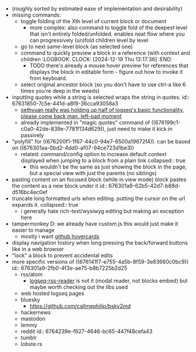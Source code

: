 - (roughly sorted by estimated ease of implementation and desirability)
- missing commands:
	- toggle folding of the Xth level of current block or document
		- more complex: also command to toggle fold of the deepest level that isn't entirely folded/unfolded. enables neat flow where you can progressively (un)fold children level by level
	- go to next same-level block (as selected one)
	- command to quickly preview a block in a reference (with context and children
	  :LOGBOOK:
	  CLOCK: [2024-12-19 Thu 13:17:36]
	  :END:
		- TODO there's already a mouse hover preview for references that displays the block in editable form - figure out how to invoke it from keyboard.
	- select original ancestor block (so you don't have to use ctrl-a like 6 times you're deep in the weeds)
- inputting quotes while a string is selected wraps the string in quotes.
  id:: 67631850-7c5e-441d-a8f8-36cca93058a3
	- [sethyuan really was holding up half of logseq's basic functionality, please come back man. left-pad moment](https://discord.com/channels/725182569297215569/752845167030960141/1199153970833281145)
	- already implemented in "magic quotes" command of ((676199c1-c0a0-42de-839e-7781f134d629)), just need to make it kick in passively
- "polyfill" for ((676200f1-1f67-44c0-94e7-6500a19672f4)). can be based on ((676301aa-0bd2-4dd0-af07-94ce723d1be3))
	- related: command/config option to increase default context displayed when jumping to a block from a plain link
	  collapsed:: true
		- this wouldn't be the same as just showing the block in the page, but a special view with just the parents (no siblings)
- pasting content on an focused block (while in view mode) block pastes the content as a new block under it
  id:: 676301a9-62b5-42d7-b88d-d516bc4ec0ef
- truncate long formatted urls when editing. putting the cursor on the url expands it.
  collapsed:: true
	- i generally hate rich-text/wysiwyg editing but making an exception here
- tampermonkey D: we already have custom.js this would just make it easier to manage
	- mostly i want [github hovercards](https://github.com/Justineo/github-hovercard)
- display navigation history when long pressing the back/forward buttons like in a web browser
- "lock" a block to prevent accidental edits
- more specific versions of ((676141f7-e755-4a5b-8f59-3e83660c0bc9))
  id:: 676301a9-2fb0-4f3e-ae75-b8b7225b2d25
	- rss/atom
		- [logseq-rss-reader](https://github.com/b-yp/logseq-rss-reader) is not it (modal reader, not blocks embed) but maybe worth checking out the libs used
	- web hosted logseq pages
	- bluesky
		- https://github.com/callmephilip/bsky2md
	- hackernews
	- mastodon
	- lemmy
	- reddit
	  id:: 6764239e-f627-4646-bc65-447f48cefa43
	- tumblr
	- lobste.rs